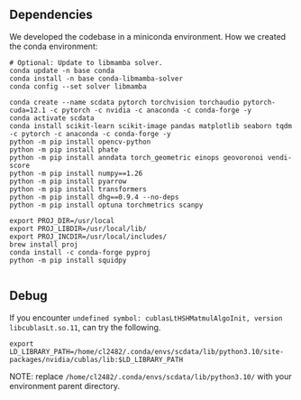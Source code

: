 


## Dependencies
We developed the codebase in a miniconda environment.
How we created the conda environment:
```
# Optional: Update to libmamba solver.
conda update -n base conda
conda install -n base conda-libmamba-solver
conda config --set solver libmamba

conda create --name scdata pytorch torchvision torchaudio pytorch-cuda=12.1 -c pytorch -c nvidia -c anaconda -c conda-forge -y
conda activate scdata
conda install scikit-learn scikit-image pandas matplotlib seaborn tqdm -c pytorch -c anaconda -c conda-forge -y
python -m pip install opencv-python
python -m pip install phate
python -m pip install anndata torch_geometric einops geovoronoi vendi-score
python -m pip install numpy==1.26
python -m pip install pyarrow
python -m pip install transformers
python -m pip install dhg==0.9.4 --no-deps
python -m pip install optuna torchmetrics scanpy

export PROJ_DIR=/usr/local
export PROJ_LIBDIR=/usr/local/lib/
export PROJ_INCDIR=/usr/local/includes/
brew install proj
conda install -c conda-forge pyproj
python -m pip install squidpy


```

## Debug
If you encounter `undefined symbol: cublasLtHSHMatmulAlgoInit, version libcublasLt.so.11`, can try the following.
```
export LD_LIBRARY_PATH=/home/cl2482/.conda/envs/scdata/lib/python3.10/site-packages/nvidia/cublas/lib:$LD_LIBRARY_PATH
```
NOTE: replace `/home/cl2482/.conda/envs/scdata/lib/python3.10/` with your environment parent directory.

